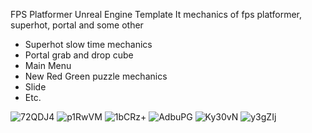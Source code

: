 FPS Platformer Unreal Engine Template
It mechanics of fps platformer, superhot, portal and some other
* Superhot slow time mechanics
* Portal grab and drop cube
* Main Menu
* New Red Green puzzle mechanics
* Slide
* Etc.







![72QDJ4](https://user-images.githubusercontent.com/72122184/157238611-d8631f92-8b6e-4da6-bbda-ab76697ebaca.png)
![p1RwVM](https://user-images.githubusercontent.com/72122184/157238631-284dc131-94fb-4391-9b1f-ce6f5b479713.png)
![1bCRz+](https://user-images.githubusercontent.com/72122184/157238646-be2a6110-64ba-478e-8846-0f99a1ce2c5d.png)
![AdbuPG](https://user-images.githubusercontent.com/72122184/157238659-55e1dc42-c872-4631-a76f-9645a14a7b06.png)
![Ky30vN](https://user-images.githubusercontent.com/72122184/157238675-8792a614-8825-4fb9-b732-07706a631d50.png)
![y3gZIj](https://user-images.githubusercontent.com/72122184/157238690-63b707d3-dae7-4f03-89c9-9b600840fc47.png)
